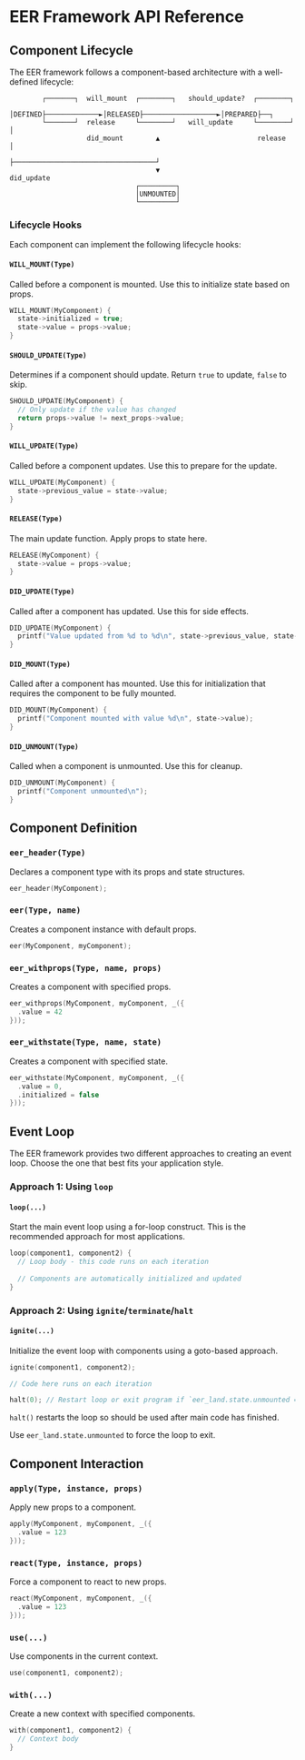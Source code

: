 # EER Framework API Reference

## Component Lifecycle

The EER framework follows a component-based architecture with a well-defined lifecycle:

```
        ┌───────┐  will_mount  ┌────────┐   should_update?  ┌────────┐
        │DEFINED├─────────────►│RELEASED├──────────────────►│PREPARED├──┐
        └───────┘  release     └────────┘   will_update     └────────┘  │
                   did_mount        ▲                        release    │
                                    ├───────────────────────────────────┘
                                    ▼                        did_update
                               ┌─────────┐
                               │UNMOUNTED│
                               └─────────┘
```

### Lifecycle Hooks

Each component can implement the following lifecycle hooks:

#### `WILL_MOUNT(Type)`
Called before a component is mounted. Use this to initialize state based on props.

```c
WILL_MOUNT(MyComponent) {
  state->initialized = true;
  state->value = props->value;
}
```

#### `SHOULD_UPDATE(Type)`
Determines if a component should update. Return `true` to update, `false` to skip.

```c
SHOULD_UPDATE(MyComponent) {
  // Only update if the value has changed
  return props->value != next_props->value;
}
```

#### `WILL_UPDATE(Type)`
Called before a component updates. Use this to prepare for the update.

```c
WILL_UPDATE(MyComponent) {
  state->previous_value = state->value;
}
```

#### `RELEASE(Type)`
The main update function. Apply props to state here.

```c
RELEASE(MyComponent) {
  state->value = props->value;
}
```

#### `DID_UPDATE(Type)`
Called after a component has updated. Use this for side effects.

```c
DID_UPDATE(MyComponent) {
  printf("Value updated from %d to %d\n", state->previous_value, state->value);
}
```

#### `DID_MOUNT(Type)`
Called after a component has mounted. Use this for initialization that requires the component to be fully mounted.

```c
DID_MOUNT(MyComponent) {
  printf("Component mounted with value %d\n", state->value);
}
```

#### `DID_UNMOUNT(Type)`
Called when a component is unmounted. Use this for cleanup.

```c
DID_UNMOUNT(MyComponent) {
  printf("Component unmounted\n");
}
```

## Component Definition

### `eer_header(Type)`
Declares a component type with its props and state structures.

```c
eer_header(MyComponent);
```

### `eer(Type, name)`
Creates a component instance with default props.

```c
eer(MyComponent, myComponent);
```

### `eer_withprops(Type, name, props)`
Creates a component with specified props.

```c
eer_withprops(MyComponent, myComponent, _({
  .value = 42
}));
```

### `eer_withstate(Type, name, state)`
Creates a component with specified state.

```c
eer_withstate(MyComponent, myComponent, _({
  .value = 0,
  .initialized = false
}));
```

## Event Loop

The EER framework provides two different approaches to creating an event loop. Choose the one that best fits your application style.

### Approach 1: Using `loop`

#### `loop(...)`
Start the main event loop using a for-loop construct. This is the recommended approach for most applications.

```c
loop(component1, component2) {
  // Loop body - this code runs on each iteration
  
  // Components are automatically initialized and updated
}
```

### Approach 2: Using `ignite`/`terminate`/`halt`

#### `ignite(...)`
Initialize the event loop with components using a goto-based approach.

```c
ignite(component1, component2);

// Code here runs on each iteration

halt(0); // Restart loop or exit program if `eer_land.state.unmounted == true` 
```

`halt()` restarts the loop so should be used after main code has finished.

Use `eer_land.state.unmounted` to force the loop to exit.

## Component Interaction

### `apply(Type, instance, props)`
Apply new props to a component.

```c
apply(MyComponent, myComponent, _({
  .value = 123
}));
```

### `react(Type, instance, props)`
Force a component to react to new props.

```c
react(MyComponent, myComponent, _({
  .value = 123
}));
```

### `use(...)`
Use components in the current context.

```c
use(component1, component2);
```

### `with(...)`
Create a new context with specified components.

```c
with(component1, component2) {
  // Context body
}
```
